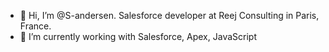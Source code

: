 - 👋 Hi, I’m @S-andersen. Salesforce developer at Reej Consulting in Paris, France. 
- 🌱 I’m currently working with Salesforce, Apex, JavaScript

<!---
S-andersen/S-andersen is a ✨ special ✨ repository because its `README.md` (this file) appears on your GitHub profile.
You can click the Preview link to take a look at your changes.
--->

